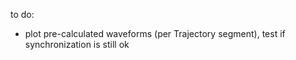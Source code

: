 to do:

* plot pre-calculated waveforms (per Trajectory segment), test if synchronization is still ok
